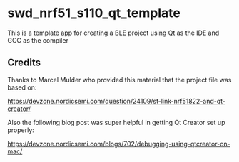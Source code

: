 # swd_nrf51_s110_qt_template
This is a template app for creating a BLE project using Qt as the IDE and GCC as the compiler

## Credits
Thanks to Marcel Mulder who provided this material that the project file was based on:

https://devzone.nordicsemi.com/question/24109/st-link-nrf51822-and-qt-creator/

Also the following blog post was super helpful in getting Qt Creator set up properly:

https://devzone.nordicsemi.com/blogs/702/debugging-using-qtcreator-on-mac/


